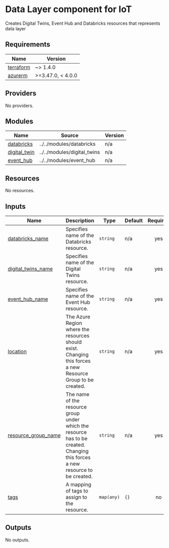 <!-- BEGIN_TF_DOCS -->
# Data Layer component for IoT

Creates Digital Twins, Event Hub and Databricks resources that represents data layer

## Requirements

| Name | Version |
|------|---------|
| <a name="requirement_terraform"></a> [terraform](#requirement\_terraform) | ~> 1.4.0 |
| <a name="requirement_azurerm"></a> [azurerm](#requirement\_azurerm) | >=3.47.0, < 4.0.0 |

## Providers

No providers.

## Modules

| Name | Source | Version |
|------|--------|---------|
| <a name="module_databricks"></a> [databricks](#module\_databricks) | ../../modules/databricks | n/a |
| <a name="module_digital_twin"></a> [digital\_twin](#module\_digital\_twin) | ../../modules/digital_twins | n/a |
| <a name="module_event_hub"></a> [event\_hub](#module\_event\_hub) | ../../modules/event_hub | n/a |

## Resources

No resources.

## Inputs

| Name | Description | Type | Default | Required |
|------|-------------|------|---------|:--------:|
| <a name="input_databricks_name"></a> [databricks\_name](#input\_databricks\_name) | Specifies name of the Databricks resource. | `string` | n/a | yes |
| <a name="input_digital_twins_name"></a> [digital\_twins\_name](#input\_digital\_twins\_name) | Specifies name of the Digital Twins resource. | `string` | n/a | yes |
| <a name="input_event_hub_name"></a> [event\_hub\_name](#input\_event\_hub\_name) | Specifies name of the Event Hub resource. | `string` | n/a | yes |
| <a name="input_location"></a> [location](#input\_location) | The Azure Region where the resources should exist. Changing this forces a new Resource Group to be created. | `string` | n/a | yes |
| <a name="input_resource_group_name"></a> [resource\_group\_name](#input\_resource\_group\_name) | The name of the resource group under which the resource has to be created. Changing this forces a new resource to be created. | `string` | n/a | yes |
| <a name="input_tags"></a> [tags](#input\_tags) | A mapping of tags to assign to the resource. | `map(any)` | `{}` | no |

## Outputs

No outputs.
<!-- END_TF_DOCS -->
